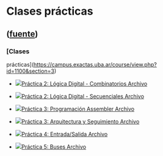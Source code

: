 # Clases prácticas
([fuente](https://campus.exactas.uba.ar/course/view.php?id=1100&section=3))
---
### [Clases
prácticas](https://campus.exactas.uba.ar/course/view.php?id=1100&section=3)

  - [![ ](https://campus.exactas.uba.ar/theme/image.php/aardvark/core/1524752928/f/pdf-24)Práctica 2: Lógica Digital - Combinatorios Archivo](https://campus.exactas.uba.ar/mod/resource/view.php?id=60287)

  - [![ ](https://campus.exactas.uba.ar/theme/image.php/aardvark/core/1524752928/f/pdf-24)Práctica 2: Lógica Digital - Secuenciales Archivo](https://campus.exactas.uba.ar/mod/resource/view.php?id=60702)

  - [![ ](https://campus.exactas.uba.ar/theme/image.php/aardvark/core/1524752928/f/pdf-24)Práctica 3: Programación Assembler Archivo](https://campus.exactas.uba.ar/mod/resource/view.php?id=61394)

  - [![ ](https://campus.exactas.uba.ar/theme/image.php/aardvark/core/1524752928/f/pdf-24)Práctica 3: Arquitectura y Seguimiento Archivo](https://campus.exactas.uba.ar/mod/resource/view.php?id=61294)

  - [![ ](https://campus.exactas.uba.ar/theme/image.php/aardvark/core/1524752928/f/pdf-24)Práctica 4: Entrada/Salida Archivo](https://campus.exactas.uba.ar/mod/resource/view.php?id=62678)

  - [![ ](https://campus.exactas.uba.ar/theme/image.php/aardvark/core/1524752928/f/pdf-24)Práctica 5: Buses Archivo](https://campus.exactas.uba.ar/mod/resource/view.php?id=62548)

